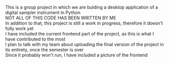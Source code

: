 This is a group project in which we are bulding a desktop application of a digital sampler instrument in Python
<br>NOT ALL OF THIS CODE HAS BEEN WRITTEN BY ME<br>
In addition to that, this project is still a work in progress, therefore it doesn't fully work yet<br>
I have included the current frontend part of the project, as this is what I have contributed to the most<br>
I plan to talk with my team about uploading the final version of the project in its entirety, once the semester is over<br>
Since it probably won't run, I have included a picture of the frontend
